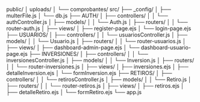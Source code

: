 public/
│
uploads/
│   └── comprobantes/
src/
├── _config/
│   ├── multerFile.js
│   └── db.js
├── AUTH/
│   ├── controllers/
│   │   └── authController.js
│   ├── models/
│   │   └── Auth.js
│   ├── routers/
│   │   └── router-auth.js
│   ├── views/
│       ├── register-page.ejs
│       └── login-page.ejs
├── USUARIOS/
│   ├── controllers/
│   │   └── usuariosController.js
│   ├── models/
│   │   └── Usuario.js
│   ├── routers/
│   │   └── router-usuarios.js
│   ├── views/
│       ├── dashboard-admin-page.ejs
│       └── dashboard-usuario-page.ejs
├── INVERSIONES/
│   ├── controllers/
│   │   └── inversionesController.js
│   ├── models/
│   │   └── Inversion.js
│   ├── routers/
│   │   └── router-inversiones.js
│   ├── views/
│       ├── inversiones.ejs
│       ├── detalleInversion.ejs
│       └── formInversion.ejs
├── RETIROS/
│   ├── controllers/
│   │   └── retirosController.js
│   ├── models/
│   │   └── Retiro.js
│   ├── routers/
│   │   └── router-retiros.js
│   ├── views/
│       ├── retiros.ejs
│       ├── detalleRetiro.ejs
│       └── formRetiro.ejs
└── app.js
